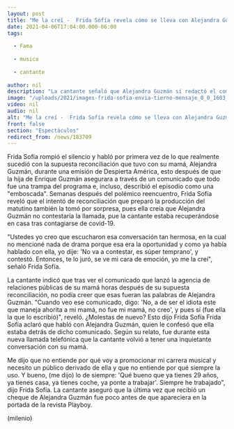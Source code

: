 ```yaml
---
layout: post
title: "Me la creí -  Frida Sofía revela cómo se lleva con Alejandra Guzmán tras 'reconciliación'"
date: 2021-04-06T17:04:00.000-06:00
tags:
  
  - Fama
  
  - musica
  
  - cantante
  
author: nil
description: "La cantante señaló que Alejandra Guzmán sí redactó el comunicado, en el que acusó a un programa de haberla emboscado en su intento por reconciliarla con Frida Sofía. "
image: "/uploads/2021/images-frida-sofia-envia-tierno-mensaje_0_0_1603_997.jpg"
video: nil
audio: nil
alt: "Me la creí -  Frida Sofía revela cómo se lleva con Alejandra Guzmán tras 'reconciliación'"
front: false
section: "Espectáculos"
redirect_from: /news/183709
---
```


Frida Sofía rompió el silencio y habló por primera vez de lo que realmente sucedió con la supuesta reconciliación que tuvo con su mamá, Alejandra Guzmán, durante una emisión de Despierta América, esto después de que la hija de Enrique Guzmán asegurara a través de un comunicado que todo fue una trampa del programa e, incluso, describió el episodio como una "emboscada".  Semanas después del polémico reencuentro, Frida Sofía reveló que el intentó de reconciliación que preparó la producción del matutino también la tomó por sorpresa, pues ella creía que Alejandra Guzmán no contestaría la llamada, pue la cantante estaba recuperándose en casa tras contagiarse de covid-19. 

"Ustedes yo creo que escucharon esa conversación tan hermosa, en la cual no mencioné nada de drama porque esa era la oportunidad y como ya había hablado con ella, yo dije: 'No va a contestar, es súper temprano', y contestó. Entonces, te lo juró, se ve mi cara de emoción, yo me la creí", señaló Frida Sofía.  

La cantante indicó que tras ver el comunicado que lanzó la agencia de relaciones públicas de su mamá horas después de su supuesta reconciliación, no podía creer que esas fueran las palabras de Alejandra Guzmán. "Cuando veo ese comunicado, digo: 'No, a de ser el idiota este que maneja ahorita a mi mamá, no fue mi mamá, no creo', y pues sí (fue ella la que lo escribió)", reveló.  ¿Molestas de nuevo? Esto dijo Frida Sofía  Frida Sofía aclaró que habló con Alejandra Guzmán, quien le confesó que ella estaba detrás de dicho comunicado. Según su relato, fue durante esta nueva llamada telefónica que la cantante volvió a tener una inquietante conversación con su mamá.  

Me dijo que no entiende por qué voy a promocionar mi carrera musical y necesito un público derivado de ella y que no entiende por qué siempre la uso. Y bueno, (me dijo) lo de siempre: 'Qué bueno que ya tienes 29 años, ya tienes casa, ya tienes coche, ya ponte a trabajar'. Siempre he trabajado", dijo Frida Sofía.  La cantante aseguró que la última vez que recibió un cheque de Alejandra Guzmán fue poco antes de que apareciera en la portada de la revista Playboy.  

(milenio)